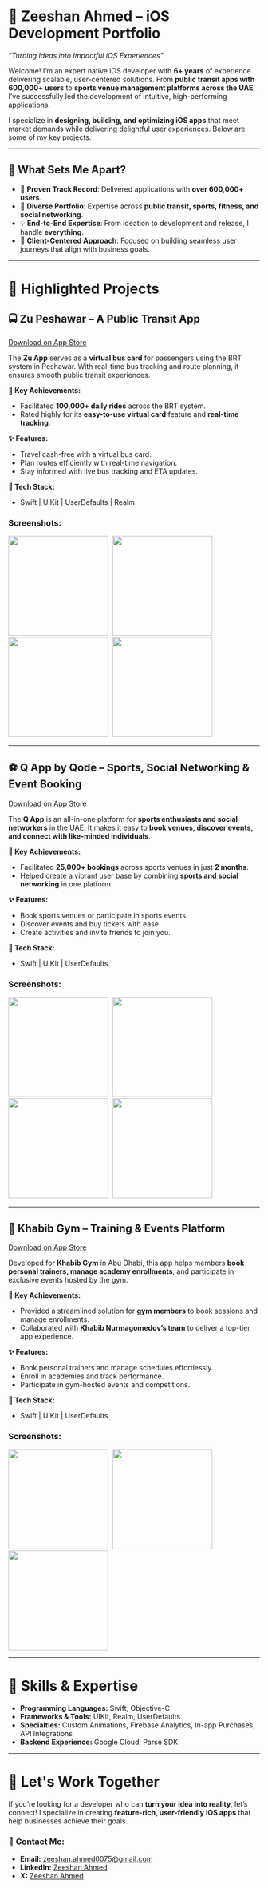 # 📲 **Zeeshan Ahmed – iOS Development Portfolio**  
*"Turning Ideas into Impactful iOS Experiences"*  

Welcome! I’m an expert native iOS developer with **6+ years** of experience delivering scalable, user-centered solutions. From **public transit apps with 600,000+ users** to **sports venue management platforms across the UAE**, I’ve successfully led the development of intuitive, high-performing applications. 

I specialize in **designing, building, and optimizing iOS apps** that meet market demands while delivering delightful user experiences. Below are some of my key projects.

---

## 🎯 **What Sets Me Apart?**  
- 🚀 **Proven Track Record**: Delivered applications with **over 600,000+ users**.
- 📲 **Diverse Portfolio**: Expertise across **public transit, sports, fitness, and social networking**.
- 💡 **End-to-End Expertise**: From ideation to development and release, I handle **everything**.
- 🤝 **Client-Centered Approach**: Focused on building seamless user journeys that align with business goals.

---

# 📱 **Highlighted Projects**

## 🚍 **Zu Peshawar** – A Public Transit App   
[Download on App Store](https://apps.apple.com/ae/app/zu-peshawar/id1532389509)  

The **Zu App** serves as a **virtual bus card** for passengers using the BRT system in Peshawar. With real-time bus tracking and route planning, it ensures smooth public transit experiences.

**🚀 Key Achievements:**  
- Facilitated **100,000+ daily rides** across the BRT system.  
- Rated highly for its **easy-to-use virtual card** feature and **real-time tracking**.  

**✨ Features:**  
- Travel cash-free with a virtual bus card.  
- Plan routes efficiently with real-time navigation.  
- Stay informed with live bus tracking and ETA updates.  

**🔧 Tech Stack:**  
- Swift | UIKit | UserDefaults | Realm  

### Screenshots:  
<p float="left">
  <img src="Project1/Screenshots/zu_screenshot1.png" width="200" style="margin-right: 5px;"/>
  <img src="Project1/Screenshots/zu_screenshot2.png" width="200" style="margin-right: 5px;"/>
  <img src="Project1/Screenshots/zu_screenshot3.png" width="200" style="margin-right: 5px;"/>
  <img src="Project1/Screenshots/zu_screenshot4.png" width="200"/>
</p>

---

## ⚽ **Q App by Qode** – Sports, Social Networking & Event Booking  
[Download on App Store](https://apps.apple.com/ae/app/q-app-by-qode/id1587508672)  

The **Q App** is an all-in-one platform for **sports enthusiasts and social networkers** in the UAE. It makes it easy to **book venues, discover events, and connect with like-minded individuals**.

**🚀 Key Achievements:**  
- Facilitated **25,000+ bookings** across sports venues in just **2 months**.  
- Helped create a vibrant user base by combining **sports and social networking** in one platform.  

**✨ Features:**  
- Book sports venues or participate in sports events.  
- Discover events and buy tickets with ease.  
- Create activities and invite friends to join you.  

**🔧 Tech Stack:**  
- Swift | UIKit | UserDefaults  

### Screenshots:  
<p float="left">
  <img src="Project2/Screenshots/q_screenshot1.jpeg" width="200" style="margin-right: 5px;"/>
  <img src="Project2/Screenshots/q_screenshot2.jpeg" width="200" style="margin-right: 5px;"/>
  <img src="Project2/Screenshots/q_screenshot3.jpeg" width="200" style="margin-right: 5px;"/>
  <img src="Project2/Screenshots/q_screenshot4.jpeg" width="200"/>
</p>

---

## 🥋 **Khabib Gym** – Training & Events Platform  
[Download on App Store](https://apps.apple.com/ae/app/khabib-gym/id6451473158)  

Developed for **Khabib Gym** in Abu Dhabi, this app helps members **book personal trainers, manage academy enrollments**, and participate in exclusive events hosted by the gym.

**🚀 Key Achievements:**  
- Provided a streamlined solution for **gym members** to book sessions and manage enrollments.  
- Collaborated with **Khabib Nurmagomedov’s team** to deliver a top-tier app experience.  

**✨ Features:**  
- Book personal trainers and manage schedules effortlessly.  
- Enroll in academies and track performance.  
- Participate in gym-hosted events and competitions.  

**🔧 Tech Stack:**  
- Swift | UIKit | UserDefaults  

### Screenshots:  
<p float="left">
  <img src="Project3/Screenshots/kg_screensot1.png" width="200" style="margin-right: 5px;"/>
  <img src="Project3/Screenshots/kg_screensot2.png" width="200" style="margin-right: 5px;"/>
  <img src="Project3/Screenshots/kg_screensot3.png" width="200"/>
</p>

---

# 🌟 **Skills & Expertise**  
- **Programming Languages:** Swift, Objective-C  
- **Frameworks & Tools:** UIKit, Realm, UserDefaults  
- **Specialties:** Custom Animations, Firebase Analytics, In-app Purchases, API Integrations  
- **Backend Experience:** Google Cloud, Parse SDK  

---

# 💼 **Let's Work Together**  
If you’re looking for a developer who can **turn your idea into reality**, let’s connect! I specialize in creating **feature-rich, user-friendly iOS apps** that help businesses achieve their goals.  

### 📧 **Contact Me:**  
- **Email:** [zeeshan.ahmed0075@gmail.com](mailto:zeeshan.ahmed0075@gmail.com)  
- **LinkedIn:** [Zeeshan Ahmed](https://www.linkedin.com/in/zeeshan-ahmed-se/)  
- **X:** [Zeeshan Ahmed](https://x.com/A_zeeshan0075)